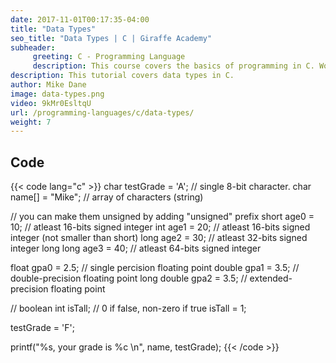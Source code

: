 ```yaml
---
date: 2017-11-01T00:17:35-04:00
title: "Data Types"
seo_title: "Data Types | C | Giraffe Academy"
subheader:
     greeting: C - Programming Language
     description: This course covers the basics of programming in C. Work your way through the videos and we'll teach you everything you need to know to start your programming journey!
description: This tutorial covers data types in C.
author: Mike Dane
image: data-types.png
video: 9kMr0EsltqU
url: /programming-languages/c/data-types/
weight: 7
---
```


## Code

{{< code lang="c" >}}
char testGrade = 'A';    // single 8-bit character.
char name[] = "Mike";    // array of characters (string)

// you can make them unsigned by adding "unsigned" prefix
short age0 = 10;         // atleast 16-bits signed integer
int age1 = 20;           // atleast 16-bits signed integer (not smaller than short)
long age2 = 30;          // atleast 32-bits signed integer
long long age3 = 40;     // atleast 64-bits signed integer

float gpa0 = 2.5;        // single percision floating point
double gpa1 = 3.5;       // double-precision floating point
long double gpa2 = 3.5;  // extended-precision floating point

// boolean
int isTall;              // 0 if false, non-zero if true
isTall = 1;

testGrade = 'F';

printf("%s, your grade is %c \n", name, testGrade);
{{< /code >}}